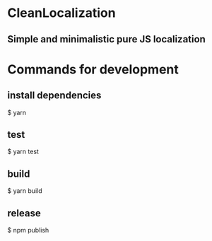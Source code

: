 # CleanLocalization
## Simple and minimalistic pure JS localization

# Commands for development
## install dependencies
$ yarn

## test
$ yarn test

## build
$ yarn build

## release
$ npm publish
